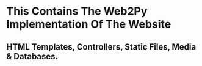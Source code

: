 # This Contains The Web2Py Implementation Of The Website
## HTML Templates, Controllers, Static Files, Media & Databases.
